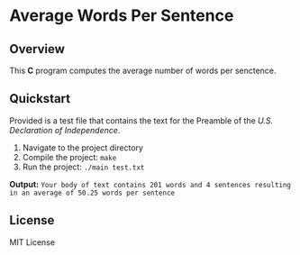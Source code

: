 # Average Words Per Sentence

## Overview

This **C** program computes the average number of words per senctence.

## Quickstart

Provided is a test file that contains the text for the Preamble of the *U.S. Declaration of Independence*.

1. Navigate to the project directory
2. Compile the project: `make`
2. Run the project: `./main test.txt`

**Output:** `Your body of text contains 201 words and 4 sentences resulting in an average of 50.25 words per sentence`

## License
MIT License
